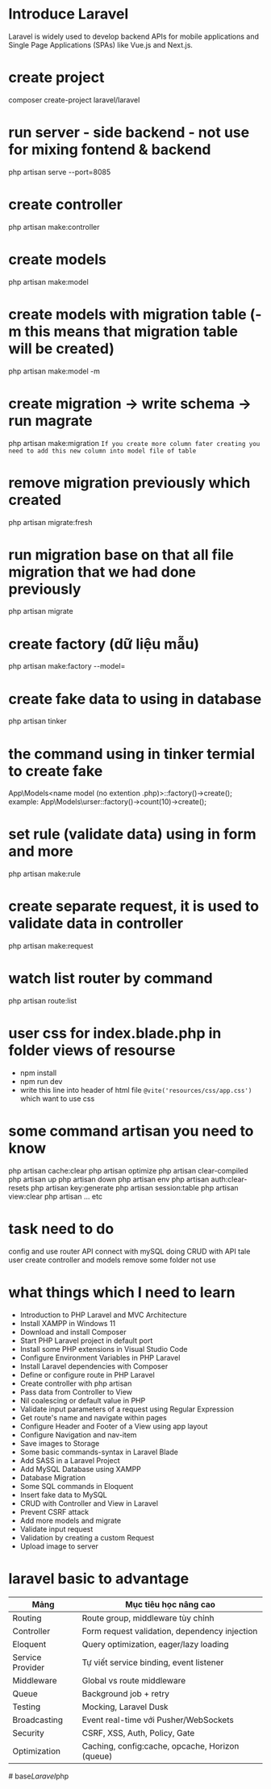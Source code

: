 # Introduce Laravel
Laravel is widely used to develop backend APIs for mobile applications and Single Page Applications (SPAs) like Vue.js and Next.js.

# create project 
composer create-project laravel/laravel <Name Project>

# run server - side backend - not use for mixing fontend & backend
php artisan serve --port=8085

# create controller 
php artisan make:controller <Name Controller>

# create models
php artisan make:model <Name Model>

# create models with migration table (-m this means that migration table will be created)
php artisan make:model <Name Model> -m

# create migration -> write schema -> run magrate
php artisan make:migration <Name migration>
`If you create more column fater creating you need to add this new column into model file of table`


# remove migration previously which created
php artisan migrate:fresh

# run migration base on that all file migration that we had done previously
php artisan migrate

# create factory (dữ liệu mẫu)
php artisan make:factory <Name Factory> --model=<Name Model>

# create fake data to using in database
php artisan tinker

# the command using in tinker termial to create fake 
App\Models\<name model (no extention .php)>::factory()->create();
example: App\Models\urser::factory()->count(10)->create();

# set rule (validate data) using in form and more
php artisan make:rule <Name Rule>

# create separate request, it is used to validate data in controller
php artisan make:request <Name request> 

# watch list router by command
php artisan route:list

# user css for index.blade.php in folder views of resourse
+ npm install
+ npm run dev
+ write this line into header of html file `@vite('resources/css/app.css')` which want to use css


# some command artisan you need to know 
php artisan cache:clear
php artisan optimize
php artisan clear-compiled
php artisan up 
php artisan down
php artisan env
php artisan auth:clear-resets
php artisan key:generate
php artisan session:table
php artisan view:clear
php artisan ... etc





# task need to do
config and use router API
connect with mySQL
doing CRUD with API
tale user
create controller and models
remove some folder not use


# what things which I need to learn
+ Introduction to PHP Laravel and MVC Architecture
+ Install XAMPP in Windows 11
+ Download and install Composer
+ Start PHP Laravel project in default port
+ Install some PHP extensions in Visual Studio Code
+ Configure Environment Variables in PHP Laravel
+ Install Laravel dependencies with Composer
+ Define or configure route in PHP Laravel
+ Create controller with php artisan
+ Pass data from Controller to View
+ Nil coalescing or default value in PHP
+ Validate input parameters of a request using Regular Expression
+ Get route's name and navigate within pages
+ Configure Header and Footer of a View using app layout
+ Configure Navigation and nav-item
+ Save images to Storage 
+ Some basic commands-syntax in Laravel Blade
+ Add SASS in a Laravel Project
+ Add MySQL Database using XAMPP
+ Database Migration
+ Some SQL commands in Eloquent
+ Insert fake data to MySQL
+ CRUD with Controller and View in Laravel
+ Prevent CSRF attack
+ Add more models and migrate
+ Validate input request
+ Validation by creating a custom Request
+ Upload image to server

# laravel basic to advantage
| Mảng             | Mục tiêu học nâng cao                            |
| ---------------- | ------------------------------------------------ |
| Routing          | Route group, middleware tùy chỉnh                |
| Controller       | Form request validation, dependency injection    |
| Eloquent         | Query optimization, eager/lazy loading           |
| Service Provider | Tự viết service binding, event listener          |
| Middleware       | Global vs route middleware                       |
| Queue            | Background job + retry                           |
| Testing          | Mocking, Laravel Dusk                            |
| Broadcasting     | Event real-time với Pusher/WebSockets            |
| Security         | CSRF, XSS, Auth, Policy, Gate                    |
| Optimization     | Caching, config\:cache, opcache, Horizon (queue) |


#   b a s e _ L a r a v e l _ p h p 
 
 
